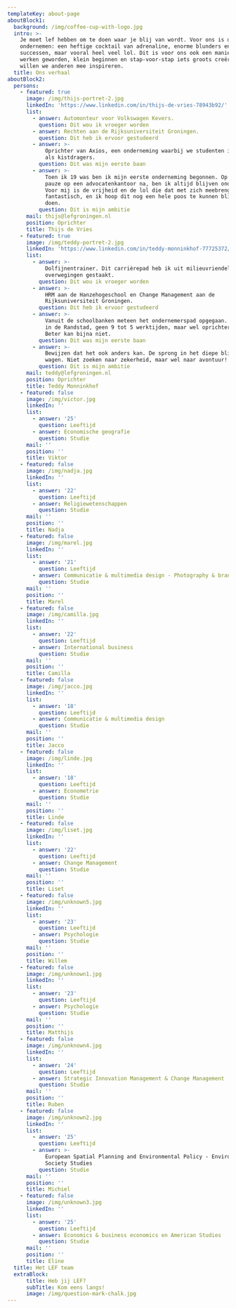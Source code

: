 ```yaml
---
templateKey: about-page
aboutBlock1:
  background: /img/coffee-cup-with-logo.jpg
  intro: >-
    Je moet lef hebben om te doen waar je blij van wordt. Voor ons is dat
    ondernemen: een heftige cocktail van adrenaline, enorme blunders en grootse
    successen, maar vooral heel veel lol. Dit is voor ons ook een manier van
    werken geworden, klein beginnen en stap-voor-stap iets groots creëren. Daar
    willen we anderen mee inspireren.
  title: Ons verhaal
aboutBlock2:
  persons:
    - featured: true
      image: /img/thijs-portret-2.jpg
      linkedIn: 'https://www.linkedin.com/in/thijs-de-vries-78943b92/'
      list:
        - answer: Automonteur voor Volkswagen Kevers.
          question: Dit wou ik vroeger worden
        - answer: Rechten aan de Rijksuniversiteit Groningen.
          question: Dit heb ik ervoor gestudeerd
        - answer: >-
            Oprichter van Axios, een onderneming waarbij we studenten inzetten
            als kistdragers.
          question: Dit was mijn eerste baan
        - answer: >-
            Toen ik 19 was ben ik mijn eerste onderneming begonnen. Op een korte
            pauze op een advocatenkantoor na, ben ik altijd blijven ondernemen.
            Voor mij is de vrijheid en de lol die dat met zich meebrengt
            fantastisch, en ik hoop dit nog een hele poos te kunnen blijven
            doen.
          question: Dit is mijn ambitie
      mail: thijs@lefgroningen.nl
      position: Oprichter
      title: Thijs de Vries
    - featured: true
      image: /img/teddy-portret-2.jpg
      linkedIn: 'https://www.linkedin.com/in/teddy-monninkhof-77725372/'
      list:
        - answer: >-
            Dolfijnentrainer. Dit carrièrepad heb ik uit milieuvriendelijke
            overwegingen gestaakt.
          question: Dit wou ik vroeger worden
        - answer: >-
            HRM aan de Hanzehogeschool en Change Management aan de
            Rijksuniversiteit Groningen.
          question: Dit heb ik ervoor gestudeerd
        - answer: >-
            Vanuit de schoolbanken meteen het ondernemerspad opgegaan. Geen baan
            in de Randstad, geen 9 tot 5 werktijden, maar wel oprichter van LEF.
            Beter kan bijna niet.
          question: Dit was mijn eerste baan
        - answer: >-
            Bewijzen dat het ook anders kan. De sprong in het diepe blijven
            wagen. Niet zoeken naar zekerheid, maar wel naar avontuur!
          question: Dit is mijn ambitie
      mail: teddy@lefgroningen.nl
      position: Oprichter
      title: Teddy Monninkhof
    - featured: false
      image: /img/victor.jpg
      linkedIn: ''
      list:
        - answer: '25'
          question: Leeftijd
        - answer: Economische geografie
          question: Studie
      mail: ''
      position: ''
      title: Viktor
    - featured: false
      image: /img/nadja.jpg
      linkedIn: ''
      list:
        - answer: '22'
          question: Leeftijd
        - answer: Religiewetenschappen
          question: Studie
      mail: ''
      position: ''
      title: Nadja
    - featured: false
      image: /img/marel.jpg
      linkedIn: ''
      list:
        - answer: '21'
          question: Leeftijd
        - answer: Communicatie & multimedia design - Photography & brand design
          question: Studie
      mail: ''
      position: ''
      title: Marel
    - featured: false
      image: /img/camilla.jpg
      linkedIn: ''
      list:
        - answer: '22'
          question: Leeftijd
        - answer: International business
          question: Studie
      mail: ''
      position: ''
      title: Camilla
    - featured: false
      image: /img/jacco.jpg
      linkedIn: ''
      list:
        - answer: '18'
          question: Leeftijd
        - answer: Communicatie & multimedia design
          question: Studie
      mail: ''
      position: ''
      title: Jacco
    - featured: false
      image: /img/linde.jpg
      linkedIn: ''
      list:
        - answer: '18'
          question: Leeftijd
        - answer: Econometrie
          question: Studie
      mail: ''
      position: ''
      title: Linde
    - featured: false
      image: /img/liset.jpg
      linkedIn: ''
      list:
        - answer: '22'
          question: Leeftijd
        - answer: Change Management
          question: Studie
      mail: ''
      position: ''
      title: Liset
    - featured: false
      image: /img/unknown5.jpg
      linkedIn: ''
      list:
        - answer: '23'
          question: Leeftijd
        - answer: Psychologie
          question: Studie
      mail: ''
      position: ''
      title: Willem
    - featured: false
      image: /img/unknown1.jpg
      linkedIn: ''
      list:
        - answer: '23'
          question: Leeftijd
        - answer: Psychologie
          question: Studie
      mail: ''
      position: ''
      title: Matthijs
    - featured: false
      image: /img/unknown4.jpg
      linkedIn: ''
      list:
        - answer: '24'
          question: Leeftijd
        - answer: Strategic Innovation Management & Change Management
          question: Studie
      mail: ''
      position: ''
      title: Ruben
    - featured: false
      image: /img/unknown2.jpg
      linkedIn: ''
      list:
        - answer: '25'
          question: Leeftijd
        - answer: >-
            European Spatial Planning and Environmental Policy - Environment and
            Society Studies
          question: Studie
      mail: ''
      position: ''
      title: Michiel
    - featured: false
      image: /img/unknown3.jpg
      linkedIn: ''
      list:
        - answer: '25'
          question: Leeftijd
        - answer: Economics & business economics en American Studies
          question: Studie
      mail: ''
      position: ''
      title: Eline
  title: Het LEF team
  extraBlock:
      title: Heb jij LEF?
      subTitle: Kom eens langs!
      image: /img/question-mark-chalk.jpg
---
```


